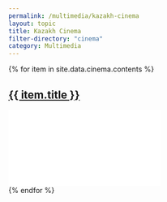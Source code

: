 ```yaml
---
permalink: /multimedia/kazakh-cinema
layout: topic
title: Kazakh Cinema
filter-directory: "cinema"
category: Multimedia
---
```


{% for item in site.data.cinema.contents %}
<div class="row m-3">
  <div class="col-sm-12">
  <a href="{%if item.href %} {{ item.href }} {% else %} {{ item.src }} {% endif %}" target="_blank">
<h2>{{ item.title }}</h2>
    <div class="usa-embed-container" aria-label="16:9">
        <object class="card-img-top" playsinline="playsinline" muted="muted">
        <embed src="{{ item.src }}" muted="muted" loop="loop" type="video/mp4">
        </object>
      </div>
    </a>
  </div>
</div>
{% endfor %}
